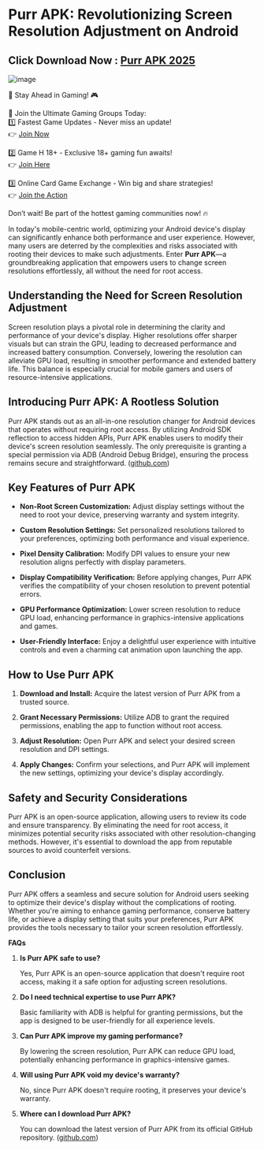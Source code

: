 # Purr APK: Revolutionizing Screen Resolution Adjustment on Android

## Click Download Now : [Purr APK 2025](https://apkfyp.com/purr.html)

![image](https://github.com/user-attachments/assets/32767dca-9931-4500-96ff-c9af6066b8f7)

🚀 Stay Ahead in Gaming! 🎮  

📢 Join the Ultimate Gaming Groups Today:  
1️⃣ Fastest Game Updates - Never miss an update!  
👉 [Join Now](https://t.me/apk_fyp)  

2️⃣ Game H 18+ - Exclusive 18+ gaming fun awaits!  
👉 [Join Here](https://t.me/apkfypgame18)  

3️⃣ Online Card Game Exchange - Win big and share strategies!  
👉 [Join the Action](https://t.me/apkfypslotgamea)  

Don’t wait! Be part of the hottest gaming communities now! 🔥

In today's mobile-centric world, optimizing your Android device's display can significantly enhance both performance and user experience. However, many users are deterred by the complexities and risks associated with rooting their devices to make such adjustments. Enter **Purr APK**—a groundbreaking application that empowers users to change screen resolutions effortlessly, all without the need for root access.

## Understanding the Need for Screen Resolution Adjustment

Screen resolution plays a pivotal role in determining the clarity and performance of your device's display. Higher resolutions offer sharper visuals but can strain the GPU, leading to decreased performance and increased battery consumption. Conversely, lowering the resolution can alleviate GPU load, resulting in smoother performance and extended battery life. This balance is especially crucial for mobile gamers and users of resource-intensive applications.

## Introducing Purr APK: A Rootless Solution

Purr APK stands out as an all-in-one resolution changer for Android devices that operates without requiring root access. By utilizing Android SDK reflection to access hidden APIs, Purr APK enables users to modify their device's screen resolution seamlessly. The only prerequisite is granting a special permission via ADB (Android Debug Bridge), ensuring the process remains secure and straightforward. ([github.com](https://github.com/tytydraco/Purr?utm_source=chatgpt.com))

## Key Features of Purr APK

- **Non-Root Screen Customization:** Adjust display settings without the need to root your device, preserving warranty and system integrity.

- **Custom Resolution Settings:** Set personalized resolutions tailored to your preferences, optimizing both performance and visual experience.

- **Pixel Density Calibration:** Modify DPI values to ensure your new resolution aligns perfectly with display parameters.

- **Display Compatibility Verification:** Before applying changes, Purr APK verifies the compatibility of your chosen resolution to prevent potential errors.

- **GPU Performance Optimization:** Lower screen resolution to reduce GPU load, enhancing performance in graphics-intensive applications and games.

- **User-Friendly Interface:** Enjoy a delightful user experience with intuitive controls and even a charming cat animation upon launching the app.

## How to Use Purr APK

1. **Download and Install:** Acquire the latest version of Purr APK from a trusted source.

2. **Grant Necessary Permissions:** Utilize ADB to grant the required permissions, enabling the app to function without root access.

3. **Adjust Resolution:** Open Purr APK and select your desired screen resolution and DPI settings.

4. **Apply Changes:** Confirm your selections, and Purr APK will implement the new settings, optimizing your device's display accordingly.

## Safety and Security Considerations

Purr APK is an open-source application, allowing users to review its code and ensure transparency. By eliminating the need for root access, it minimizes potential security risks associated with other resolution-changing methods. However, it's essential to download the app from reputable sources to avoid counterfeit versions.

## Conclusion

Purr APK offers a seamless and secure solution for Android users seeking to optimize their device's display without the complications of rooting. Whether you're aiming to enhance gaming performance, conserve battery life, or achieve a display setting that suits your preferences, Purr APK provides the tools necessary to tailor your screen resolution effortlessly.

**FAQs**

1. **Is Purr APK safe to use?**

   Yes, Purr APK is an open-source application that doesn't require root access, making it a safe option for adjusting screen resolutions.

2. **Do I need technical expertise to use Purr APK?**

   Basic familiarity with ADB is helpful for granting permissions, but the app is designed to be user-friendly for all experience levels.

3. **Can Purr APK improve my gaming performance?**

   By lowering the screen resolution, Purr APK can reduce GPU load, potentially enhancing performance in graphics-intensive games.

4. **Will using Purr APK void my device's warranty?**

   No, since Purr APK doesn't require rooting, it preserves your device's warranty.

5. **Where can I download Purr APK?**

   You can download the latest version of Purr APK from its official GitHub repository. ([github.com](https://github.com/tytydraco/Purr?utm_source=chatgpt.com)) 
